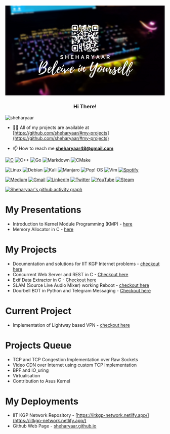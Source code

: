 <head>
  <link rel="stylesheet" href="https://cdn.jsdelivr.net/gh/devicons/devicon@v2.14.0/devicon.min.css">
</head>
<p align="center"> <img src="zoomed.png" alt="wall"/></p>
<h3 align="center">Hi There!</h3>

<p align="left"> <img src="https://komarev.com/ghpvc/?username=sheharyaar&label=Profile%20views&color=0e75b6&style=flat" alt="sheharyaar" /> </p>

- 👨‍💻 All of my projects are available at [https://github.com/sheharyaar/#my-projects](https://github.com/sheharyaar/#my-projects)

- 📫 How to reach me **sheharyaar48@gmail.com**

[![C](https://img.shields.io/badge/c-%2300599C.svg?style=for-the-badge&logo=c&logoColor=white)](https://github.com/sheharyaar/C-Programming-Cookbook/)
![C++](https://img.shields.io/badge/c++-%2300599C.svg?style=for-the-badge&logo=c%2B%2B&logoColor=white)
![Go](https://img.shields.io/badge/go-%2300ADD8.svg?style=for-the-badge&logo=go&logoColor=white)
![Markdown](https://img.shields.io/badge/markdown-%23000000.svg?style=for-the-badge&logo=markdown&logoColor=white)
![CMake](https://img.shields.io/badge/CMake-%23008FBA.svg?style=for-the-badge&logo=cmake&logoColor=white)

![Linux](https://img.shields.io/badge/Linux-FCC624?style=for-the-badge&logo=linux&logoColor=black)
![Debian](https://img.shields.io/badge/Debian-D70A53?style=for-the-badge&logo=debian&logoColor=white)
![Kali](https://img.shields.io/badge/Kali-268BEE?style=for-the-badge&logo=kalilinux&logoColor=white)
![Manjaro](https://img.shields.io/badge/Manjaro-35BF5C?style=for-the-badge&logo=Manjaro&logoColor=white)
![Pop! OS](https://img.shields.io/badge/Pop!_OS-48B9C7?style=for-the-badge&logo=Pop!_OS&logoColor=white) 
![Vim](https://img.shields.io/badge/VIM-%2311AB00.svg?style=for-the-badge&logo=vim&logoColor=white)
[![Spotify](https://img.shields.io/badge/Spotify-1ED760?style=for-the-badge&logo=spotify&logoColor=white)](https://open.spotify.com/user/8qjo103jdug4dxduuxgxf7k56?si=a7ccc1e9176f4a31)

[![Medium](https://img.shields.io/badge/Medium-12100E?style=for-the-badge&logo=medium&logoColor=white)](https://lagnos.medium.com/)
[![Gmail](https://img.shields.io/badge/Gmail-D14836?style=for-the-badge&logo=gmail&logoColor=white)](mailto:sheharyaar48@gmail.com)
[![LinkedIn](https://img.shields.io/badge/linkedin-%230077B5.svg?style=for-the-badge&logo=linkedin&logoColor=white)](https://www.linkedin.com/in/lagnos/)
[![Twitter](https://img.shields.io/badge/sheharyaar-%231DA1F2.svg?style=for-the-badge&logo=Twitter&logoColor=white)](https://twitter.com/_lagnos)
[![YouTube](https://img.shields.io/badge/lagn0s%20gaming-%23FF0000.svg?style=for-the-badge&logo=YouTube&logoColor=white)](https://www.youtube.com/channel/UCThLNTE_zdGUZg7ajouIk-g)
[![Steam](https://img.shields.io/badge/steam-%23000000.svg?style=for-the-badge&logo=steam&logoColor=white)](https://steamcommunity.com/id/lagnos_andras)



[![Sheharyaar's github activity graph](https://activity-graph.herokuapp.com/graph?username=sheharyaar&theme=rogue)](https://github.com/sheharyaar#my-presentations)

# My Presentations
- Introduction to Kernel Module Programming (KMP) - [here](./KMP.pdf)
- Memory Allocator in C - [here](./Memory%20Allocators.pdf)

# My Projects

- Documentation and solutions for IIT KGP Internet problems - [checkout here](https://github.com/sheharyaar/iit-kgp-network)
- Concurrent Web Server and REST in C - [Checkout here](https://github.com/sheharyaar/web-server-in-c)
- Exif Data Extractor in C - [Checkout here](https://github.com/sheharyaar/exif-data-extractor)
- SLAM (Source Live Audio Mixer) working Reboot - [checkout here](https://github.com/sheharyaar/SLAM-Reboot/)
- Doorbell BOT in Python and Telegram Messaging - [Checkout here](https://github.com/sheharyaar/DoorBOT-Telegram)

# Current Project

- Implementation of Lightway based VPN - [checkout here](https://github.com/sheharyaar/lagnos-vpn)

# Projects Queue

- TCP and TCP Congestion Implementation over Raw Sockets
- Video CDN over Internet using custom TCP Implementation
- BPF and IO_uring 
- Virtualisation
- Contribution to Asus Kernel

# My Deployments

- IIT KGP Network Repository - [https://iitkgp-network.netlify.app/](https://iitkgp-network.netlify.app/)
- Github Web Page - [sheharyaar.github.io](https://sheharyaar.github.io/)
